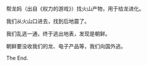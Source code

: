帮龙妈（出自《权力的游戏》）找火山产物，用于给龙进化。

我们从火山口进去，找到后地震了。

我们乱逃一通，终于逃出地表，发现是朝鲜。

朝鲜要没收我们的龙、电子产品等，我们向国外逃。

The End.
